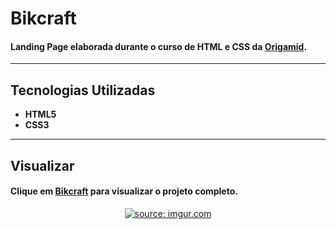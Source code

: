 # Bikcraft

#### Landing Page elaborada durante o curso de **HTML e CSS** da **[Origamid](https://www.origamid.com/)**.

---

## Tecnologias Utilizadas

- **HTML5**
- **CSS3**

---

## Visualizar

#### Clique em [Bikcraft](https://pedrvv-bikcraft.netlify.app/) para visualizar o projeto completo.
<div align="center">
  <a href="https://imgur.com/Mg8xpAC"><img src="https://i.imgur.com/Mg8xpAC.png" title="source: imgur.com" /></a>
</div>
